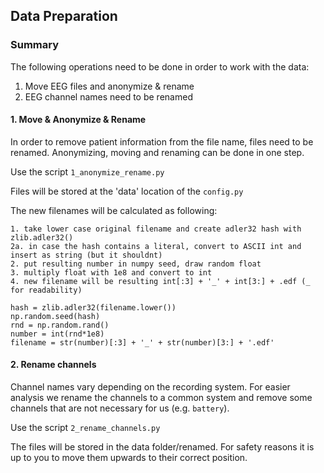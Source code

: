 ## Data Preparation

### Summary

The following operations need to be done in order to work with the data:

1. Move EEG files and anonymize & rename
2. EEG channel names need to be renamed

#### 1. Move & Anonymize & Rename
In order to remove patient information from the file name, files need to be renamed. Anonymizing, moving and renaming can be done in one step.

Use the script `1_anonymize_rename.py`

Files will be stored at the 'data' location of the `config.py`

The new filenames will be calculated as following:

```
1. take lower case original filename and create adler32 hash with zlib.adler32()
2a. in case the hash contains a literal, convert to ASCII int and insert as string (but it shouldnt)
2. put resulting number in numpy seed, draw random float
3. multiply float with 1e8 and convert to int
4. new filename will be resulting int[:3] + '_' + int[3:] + .edf (_ for readability)

hash = zlib.adler32(filename.lower())
np.random.seed(hash)
rnd = np.random.rand()
number = int(rnd*1e8)
filename = str(number)[:3] + '_' + str(number)[3:] + '.edf'
```


#### 2. Rename channels
Channel names vary depending on the recording system.
For easier analysis we rename the channels to a common system and remove some channels that are not necessary for us (e.g. `battery`).

Use the script `2_rename_channels.py`

The files will be stored in the data folder/renamed. For safety reasons it is up to you to move them upwards to their correct position.